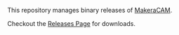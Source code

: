 This repository manages binary releases of [MakeraCAM]([https://www.makera.com](https://www.makera.com/pages/software)). 

Checkout the [Releases Page](https://github.com/MakeraInc/MakeraCAM/releases) for downloads.
